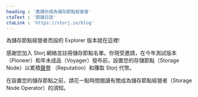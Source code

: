 ```yaml
---
heading : '邀請你成為儲存節點經營者'
ctaText : '閱讀日誌'
ctaLink : 'https://storj.io/blog'
---
```


<p>為儲存節點經營者而設的 Explorer 版本就在這裡!</p>

<p>感謝您加入 Storj 網絡並註冊儲存節點名單。你現受邀請，在今年測試版本 （Pioneer）和年未成品（Voyager）發布前，設置您的存儲節點（Storage Node）以累積<a href="https://storj.io/blog/2019/01/reputation-matters-when-it-comes-to-storage-nodes/">聲譽</a> （Reputation）和賺取 Storj 代幣。</p>

<p>在設置您的儲存節點之前，請花一點時間閱讀有關成為儲存節點經營者（Storage Node Operator）的須知。</p>
